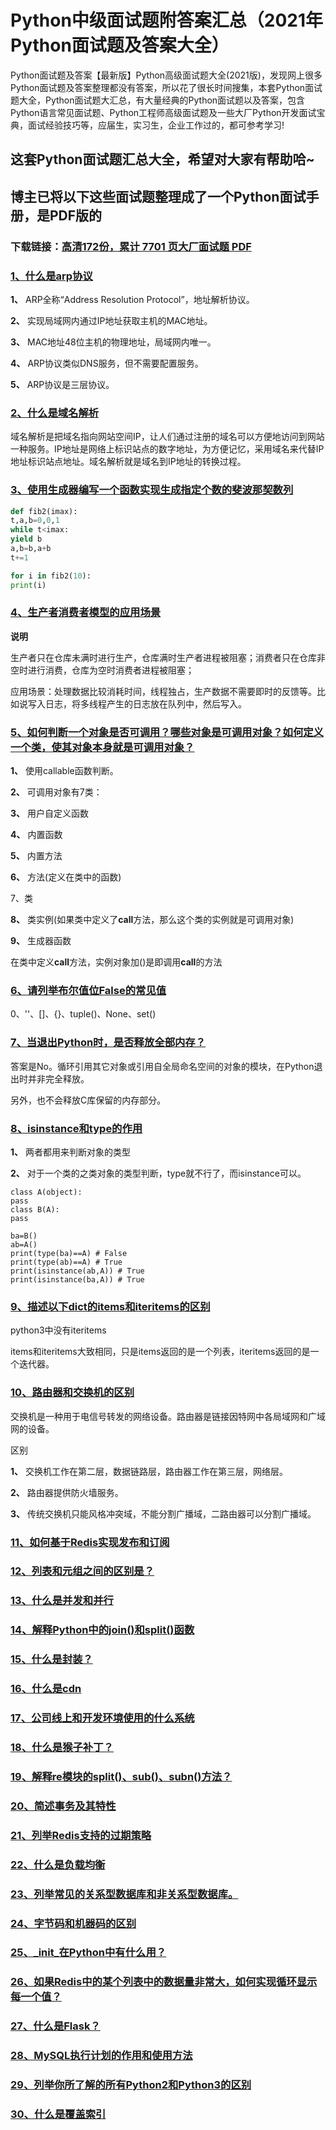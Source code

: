 # Python中级面试题附答案汇总（2021年Python面试题及答案大全）

Python面试题及答案【最新版】Python高级面试题大全(2021版)，发现网上很多Python面试题及答案整理都没有答案，所以花了很长时间搜集，本套Python面试题大全，Python面试题大汇总，有大量经典的Python面试题以及答案，包含Python语言常见面试题、Python工程师高级面试题及一些大厂Python开发面试宝典，面试经验技巧等，应届生，实习生，企业工作过的，都可参考学习!

## 这套Python面试题汇总大全，希望对大家有帮助哈~ 

## 博主已将以下这些面试题整理成了一个Python面试手册，是PDF版的

### 下载链接：[高清172份，累计 7701 页大厂面试题  PDF](https://github.com/javatechnorth/javanorth-itbooks/blob/master/docs/index.md)


### [1、什么是arp协议](https://gitee.com/souyunku/NewDevBooks/blob/master/docs/Python/Python中级面试题附答案汇总（2021年Python面试题及答案大全）.md#1什么是arp协议)  


**1、** ARP全称“Address Resolution Protocol”，地址解析协议。

**2、** 实现局域网内通过IP地址获取主机的MAC地址。

**3、** MAC地址48位主机的物理地址，局域网内唯一。

**4、** ARP协议类似DNS服务，但不需要配置服务。

**5、** ARP协议是三层协议。


### [2、什么是域名解析](https://gitee.com/souyunku/NewDevBooks/blob/master/docs/Python/Python中级面试题附答案汇总（2021年Python面试题及答案大全）.md#2什么是域名解析)  


域名解析是把域名指向网站空间IP，让人们通过注册的域名可以方便地访问到网站一种服务。IP地址是网络上标识站点的数字地址，为方便记忆，采用域名来代替IP地址标识站点地址。域名解析就是域名到IP地址的转换过程。


### [3、使用生成器编写一个函数实现生成指定个数的斐波那契数列](https://gitee.com/souyunku/NewDevBooks/blob/master/docs/Python/Python中级面试题附答案汇总（2021年Python面试题及答案大全）.md#3使用生成器编写一个函数实现生成指定个数的斐波那契数列)  


```python
def fib2(imax):
t,a,b=0,0,1
while t<imax:
yield b
a,b=b,a+b
t+=1

for i in fib2(10):
print(i)
```


### [4、生产者消费者模型的应用场景](https://gitee.com/souyunku/NewDevBooks/blob/master/docs/Python/Python中级面试题附答案汇总（2021年Python面试题及答案大全）.md#4生产者消费者模型的应用场景)  


**说明**

生产者只在仓库未满时进行生产，仓库满时生产者进程被阻塞；消费者只在仓库非空时进行消费，仓库为空时消费者进程被阻塞；

应用场景：处理数据比较消耗时间，线程独占，生产数据不需要即时的反馈等。比如说写入日志，将多线程产生的日志放在队列中，然后写入。


### [5、如何判断一个对象是否可调用？哪些对象是可调用对象？如何定义一个类，使其对象本身就是可调用对象？](https://gitee.com/souyunku/NewDevBooks/blob/master/docs/Python/Python中级面试题附答案汇总（2021年Python面试题及答案大全）.md#5如何判断一个对象是否可调用哪些对象是可调用对象如何定义一个类使其对象本身就是可调用对象)  


**1、** 使用callable函数判断。

**2、** 可调用对象有7类：

**3、** 用户自定义函数

**4、** 内置函数

**5、** 内置方法

**6、** 方法(定义在类中的函数)

7、类

**8、** 类实例(如果类中定义了**call**方法，那么这个类的实例就是可调用对象)

**9、** 生成器函数

在类中定义**call**方法，实例对象加()是即调用**call**的方法


### [6、请列举布尔值位False的常见值](https://gitee.com/souyunku/NewDevBooks/blob/master/docs/Python/Python中级面试题附答案汇总（2021年Python面试题及答案大全）.md#6请列举布尔值位false的常见值)  


0、''、[]、{}、tuple()、None、set()


### [7、当退出Python时，是否释放全部内存？](https://gitee.com/souyunku/NewDevBooks/blob/master/docs/Python/Python中级面试题附答案汇总（2021年Python面试题及答案大全）.md#7当退出python时是否释放全部内存)  


答案是No。循环引用其它对象或引用自全局命名空间的对象的模块，在Python退出时并非完全释放。

另外，也不会释放C库保留的内存部分。


### [8、isinstance和type的作用](https://gitee.com/souyunku/NewDevBooks/blob/master/docs/Python/Python中级面试题附答案汇总（2021年Python面试题及答案大全）.md#8isinstance和type的作用)  


**1、** 两者都用来判断对象的类型

**2、** 对于一个类的之类对象的类型判断，type就不行了，而isinstance可以。

```pyyhon
class A(object):
pass
class B(A):
pass

ba=B()
ab=A()
print(type(ba)==A) # False
print(type(ab)==A) # True
print(isinstance(ab,A)) # True
print(isinstance(ba,A)) # True
```


### [9、描述以下dict的items和iteritems的区别](https://gitee.com/souyunku/NewDevBooks/blob/master/docs/Python/Python中级面试题附答案汇总（2021年Python面试题及答案大全）.md#9描述以下dict的items和iteritems的区别)  


python3中没有iteritems

items和iteritems大致相同，只是items返回的是一个列表，iteritems返回的是一个迭代器。


### [10、路由器和交换机的区别](https://gitee.com/souyunku/NewDevBooks/blob/master/docs/Python/Python中级面试题附答案汇总（2021年Python面试题及答案大全）.md#10路由器和交换机的区别)  


交换机是一种用于电信号转发的网络设备。路由器是链接因特网中各局域网和广域网的设备。

区别

**1、** 交换机工作在第二层，数据链路层，路由器工作在第三层，网络层。

**2、** 路由器提供防火墙服务。

**3、** 传统交换机只能风格冲突域，不能分割广播域，二路由器可以分割广播域。


### [11、如何基于Redis实现发布和订阅](https://gitee.com/souyunku/NewDevBooks/blob/master/docs/Python/Python中级面试题附答案汇总（2021年Python面试题及答案大全）.md#11如何基于redis实现发布和订阅)  

### [12、列表和元组之间的区别是？](https://gitee.com/souyunku/NewDevBooks/blob/master/docs/Python/Python中级面试题附答案汇总（2021年Python面试题及答案大全）.md#12列表和元组之间的区别是)  

### [13、什么是并发和并行](https://gitee.com/souyunku/NewDevBooks/blob/master/docs/Python/Python中级面试题附答案汇总（2021年Python面试题及答案大全）.md#13什么是并发和并行)  

### [14、解释Python中的join()和split()函数](https://gitee.com/souyunku/NewDevBooks/blob/master/docs/Python/Python中级面试题附答案汇总（2021年Python面试题及答案大全）.md#14解释python中的join和split函数)  

### [15、什么是封装？](https://gitee.com/souyunku/NewDevBooks/blob/master/docs/Python/Python中级面试题附答案汇总（2021年Python面试题及答案大全）.md#15什么是封装)  

### [16、什么是cdn](https://gitee.com/souyunku/NewDevBooks/blob/master/docs/Python/Python中级面试题附答案汇总（2021年Python面试题及答案大全）.md#16什么是cdn)  

### [17、公司线上和开发环境使用的什么系统](https://gitee.com/souyunku/NewDevBooks/blob/master/docs/Python/Python中级面试题附答案汇总（2021年Python面试题及答案大全）.md#17公司线上和开发环境使用的什么系统)  

### [18、什么是猴子补丁？](https://gitee.com/souyunku/NewDevBooks/blob/master/docs/Python/Python中级面试题附答案汇总（2021年Python面试题及答案大全）.md#18什么是猴子补丁)  

### [19、解释re模块的split()、sub()、subn()方法？](https://gitee.com/souyunku/NewDevBooks/blob/master/docs/Python/Python中级面试题附答案汇总（2021年Python面试题及答案大全）.md#19解释re模块的splitsubsubn方法)  

### [20、简述事务及其特性](https://gitee.com/souyunku/NewDevBooks/blob/master/docs/Python/Python中级面试题附答案汇总（2021年Python面试题及答案大全）.md#20简述事务及其特性)  

### [21、列举Redis支持的过期策略](https://gitee.com/souyunku/NewDevBooks/blob/master/docs/Python/Python中级面试题附答案汇总（2021年Python面试题及答案大全）.md#21列举redis支持的过期策略)  

### [22、什么是负载均衡](https://gitee.com/souyunku/NewDevBooks/blob/master/docs/Python/Python中级面试题附答案汇总（2021年Python面试题及答案大全）.md#22什么是负载均衡)  

### [23、列举常见的关系型数据库和非关系型数据库。](https://gitee.com/souyunku/NewDevBooks/blob/master/docs/Python/Python中级面试题附答案汇总（2021年Python面试题及答案大全）.md#23列举常见的关系型数据库和非关系型数据库。)  

### [24、字节码和机器码的区别](https://gitee.com/souyunku/NewDevBooks/blob/master/docs/Python/Python中级面试题附答案汇总（2021年Python面试题及答案大全）.md#24字节码和机器码的区别)  

### [25、_init_在Python中有什么用？](https://gitee.com/souyunku/NewDevBooks/blob/master/docs/Python/Python中级面试题附答案汇总（2021年Python面试题及答案大全）.md#25_init_在python中有什么用)  

### [26、如果Redis中的某个列表中的数据量非常大，如何实现循环显示每一个值？](https://gitee.com/souyunku/NewDevBooks/blob/master/docs/Python/Python中级面试题附答案汇总（2021年Python面试题及答案大全）.md#26如果redis中的某个列表中的数据量非常大如何实现循环显示每一个值)  

### [27、什么是Flask？](https://gitee.com/souyunku/NewDevBooks/blob/master/docs/Python/Python中级面试题附答案汇总（2021年Python面试题及答案大全）.md#27什么是flask)  

### [28、MySQL执行计划的作用和使用方法](https://gitee.com/souyunku/NewDevBooks/blob/master/docs/Python/Python中级面试题附答案汇总（2021年Python面试题及答案大全）.md#28mysql执行计划的作用和使用方法)  

### [29、列举你所了解的所有Python2和Python3的区别](https://gitee.com/souyunku/NewDevBooks/blob/master/docs/Python/Python中级面试题附答案汇总（2021年Python面试题及答案大全）.md#29列举你所了解的所有python2和python3的区别)  

### [30、什么是覆盖索引](https://gitee.com/souyunku/NewDevBooks/blob/master/docs/Python/Python中级面试题附答案汇总（2021年Python面试题及答案大全）.md#30什么是覆盖索引)  





